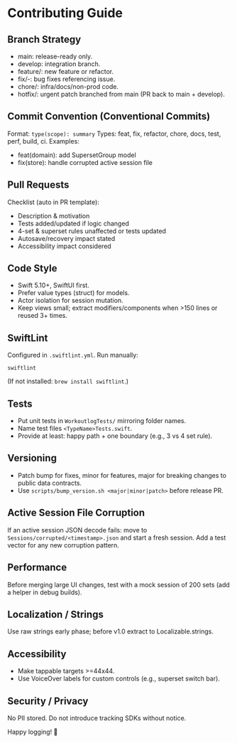# Contributing Guide

## Branch Strategy
- main: release-ready only.
- develop: integration branch.
- feature/<slug>: new feature or refactor.
- fix/<issue>-<slug>: bug fixes referencing issue.
- chore/<slug>: infra/docs/non-prod code.
- hotfix/<slug>: urgent patch branched from main (PR back to main + develop).

## Commit Convention (Conventional Commits)
Format: `type(scope): summary`
Types: feat, fix, refactor, chore, docs, test, perf, build, ci.
Examples:
- feat(domain): add SupersetGroup model
- fix(store): handle corrupted active session file

## Pull Requests
Checklist (auto in PR template):
- Description & motivation
- Tests added/updated if logic changed
- 4-set & superset rules unaffected or tests updated
- Autosave/recovery impact stated
- Accessibility impact considered

## Code Style
- Swift 5.10+, SwiftUI first.
- Prefer value types (struct) for models.
- Actor isolation for session mutation.
- Keep views small; extract modifiers/components when >150 lines or reused 3+ times.

## SwiftLint
Configured in `.swiftlint.yml`. Run manually:
```
swiftlint
```
(If not installed: `brew install swiftlint`.)

## Tests
- Put unit tests in `WorkoutlogTests/` mirroring folder names.
- Name test files `<TypeName>Tests.swift`.
- Provide at least: happy path + one boundary (e.g., 3 vs 4 set rule).

## Versioning
- Patch bump for fixes, minor for features, major for breaking changes to public data contracts.
- Use `scripts/bump_version.sh <major|minor|patch>` before release PR.

## Active Session File Corruption
If an active session JSON decode fails: move to `Sessions/corrupted/<timestamp>.json` and start a fresh session. Add a test vector for any new corruption pattern.

## Performance
Before merging large UI changes, test with a mock session of 200 sets (add a helper in debug builds).

## Localization / Strings
Use raw strings early phase; before v1.0 extract to Localizable.strings.

## Accessibility
- Make tappable targets >=44x44.
- Use VoiceOver labels for custom controls (e.g., superset switch bar).

## Security / Privacy
No PII stored. Do not introduce tracking SDKs without notice.

Happy logging! 🎯
